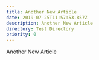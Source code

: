 ```yaml
---
title: Another New Article
date: 2019-07-25T11:57:53.857Z
description: Another New Article
directory: Test Directory
priority: 0
---
```

Another New Article
